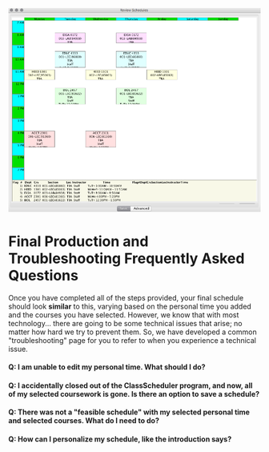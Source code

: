 ![Final Schedule](assets/7.png)

# Final Production and Troubleshooting Frequently Asked Questions
 
Once you have completed all of the steps provided, your final schedule should look **similar** to this, varying based on the personal time you added and the courses you have selected. However, we know that with most technology... there are going to be some technical issues that arise; no matter how hard we try to prevent them. So, we have developed a common "troubleshooting" page for you to refer to when you experience a technical issue.

#### Q: I am unable to edit my personal time. What should I do? 

#### Q: I accidentally closed out of the ClassScheduler program, and now, all of my selected coursework is gone. Is there an option to save a schedule?

#### Q: There was not a "feasible schedule" with my selected personal time and selected courses. What do I need to do? 

#### Q: How can I personalize my schedule, like the introduction says?

